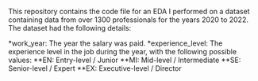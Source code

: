 This repository contains the code file for an EDA I performed on a dataset containing data from over 1300 professionals for the years 2020 to 2022. The dataset had the following details:

*work_year: The year the salary was paid.
*experience_level: The experience level in the job during the year, with the following possible values:
  **EN: Entry-level / Junior
  **MI: Mid-level / Intermediate
  **SE: Senior-level / Expert
  **EX: Executive-level / Director
